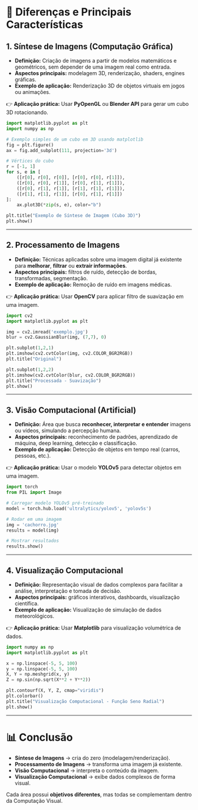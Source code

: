 # 📌 Diferenças e Principais Características

## 1. **Síntese de Imagens (Computação Gráfica)**

* **Definição:** Criação de imagens a partir de modelos matemáticos e geométricos, sem depender de uma imagem real como entrada.
* **Aspectos principais:** modelagem 3D, renderização, shaders, engines gráficas.
* **Exemplo de aplicação:** Renderização 3D de objetos virtuais em jogos ou animações.

👉 **Aplicação prática:**
Usar **PyOpenGL** ou **Blender API** para gerar um cubo 3D rotacionando.

```python
import matplotlib.pyplot as plt
import numpy as np

# Exemplo simples de um cubo em 3D usando matplotlib
fig = plt.figure()
ax = fig.add_subplot(111, projection='3d')

# Vértices do cubo
r = [-1, 1]
for s, e in [
    ([r[0], r[0], r[0]], [r[0], r[0], r[1]]),
    ([r[0], r[0], r[1]], [r[0], r[1], r[1]]),
    ([r[0], r[1], r[1]], [r[1], r[1], r[1]]),
    ([r[1], r[1], r[1]], [r[0], r[1], r[1]])
]:
    ax.plot3D(*zip(s, e), color="b")

plt.title("Exemplo de Síntese de Imagem (Cubo 3D)")
plt.show()
```

---

## 2. **Processamento de Imagens**

* **Definição:** Técnicas aplicadas sobre uma imagem digital já existente para **melhorar**, **filtrar** ou **extrair informações**.
* **Aspectos principais:** filtros de ruído, detecção de bordas, transformadas, segmentação.
* **Exemplo de aplicação:** Remoção de ruído em imagens médicas.

👉 **Aplicação prática:**
Usar **OpenCV** para aplicar filtro de suavização em uma imagem.

```python
import cv2
import matplotlib.pyplot as plt

img = cv2.imread('exemplo.jpg')
blur = cv2.GaussianBlur(img, (7,7), 0)

plt.subplot(1,2,1)
plt.imshow(cv2.cvtColor(img, cv2.COLOR_BGR2RGB))
plt.title("Original")

plt.subplot(1,2,2)
plt.imshow(cv2.cvtColor(blur, cv2.COLOR_BGR2RGB))
plt.title("Processada - Suavização")
plt.show()
```

---

## 3. **Visão Computacional (Artificial)**

* **Definição:** Área que busca **reconhecer, interpretar e entender** imagens ou vídeos, simulando a percepção humana.
* **Aspectos principais:** reconhecimento de padrões, aprendizado de máquina, deep learning, detecção e classificação.
* **Exemplo de aplicação:** Detecção de objetos em tempo real (carros, pessoas, etc.).

👉 **Aplicação prática:**
Usar o modelo **YOLOv5** para detectar objetos em uma imagem.

```python
import torch
from PIL import Image

# Carregar modelo YOLOv5 pré-treinado
model = torch.hub.load('ultralytics/yolov5', 'yolov5s')

# Rodar em uma imagem
img = 'cachorro.jpg'
results = model(img)

# Mostrar resultados
results.show()
```

---

## 4. **Visualização Computacional**

* **Definição:** Representação visual de dados complexos para facilitar a análise, interpretação e tomada de decisão.
* **Aspectos principais:** gráficos interativos, dashboards, visualização científica.
* **Exemplo de aplicação:** Visualização de simulação de dados meteorológicos.

👉 **Aplicação prática:**
Usar **Matplotlib** para visualização volumétrica de dados.

```python
import numpy as np
import matplotlib.pyplot as plt

x = np.linspace(-5, 5, 100)
y = np.linspace(-5, 5, 100)
X, Y = np.meshgrid(x, y)
Z = np.sin(np.sqrt(X**2 + Y**2))

plt.contourf(X, Y, Z, cmap="viridis")
plt.colorbar()
plt.title("Visualização Computacional - Função Seno Radial")
plt.show()
```

---

# 📊 Conclusão

* **Síntese de Imagens** → cria do zero (modelagem/renderização).
* **Processamento de Imagens** → transforma uma imagem já existente.
* **Visão Computacional** → interpreta o conteúdo da imagem.
* **Visualização Computacional** → exibe dados complexos de forma visual.

Cada área possui **objetivos diferentes**, mas todas se complementam dentro da Computação Visual.
